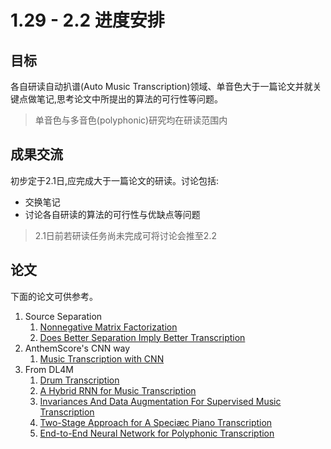 # 1.29 - 2.2 进度安排  


## 目标  

各自研读自动扒谱(Auto Music Transcription)领域、单音色大于一篇论文并就关键点做笔记,思考论文中所提出的算法的可行性等问题。  
> 单音色与多音色(polyphonic)研究均在研读范围内  

  




## 成果交流  
初步定于2.1日,应完成大于一篇论文的研读。讨论包括:  
- 交换笔记  
- 讨论各自研读的算法的可行性与优缺点等问题  
> 2.1日前若研读任务尚未完成可将讨论会推至2.2   

  




## 论文  
下面的论文可供参考。  

1. Source Separation  
     1. [Nonnegative Matrix Factorization](http://www.cs.tut.fi/sgn/arg/music/tuomasv/virtanen_taslp2007.pdf)  
     2. [Does Better Separation Imply Better Transcription](http://webhome.csc.uvic.ca/~gtzan/mmsp2013factors.pdf)  
2. AnthemScore's CNN way  
     1. [Music Transcription with CNN](https://www.lunaverus.com/cnn)  
3. From DL4M  
     1. [Drum Transcription](https://ismir2017.smcnus.org/wp-content/uploads/2017/10/146_Paper.pdf)  
     2. [A Hybrid RNN for Music Transcription](https://arxiv.org/pdf/1411.1623.pdf)  
     3. [Invariances And Data Augmentation For Supervised Music Transcription](https://arxiv.org/pdf/1711.04845.pdf)  
     4. [Two-Stage Approach for A Speciæc Piano Transcription](https://www.google.com/url?q=https://www.mdpi.com/2076-3417/7/9/901/pdf&ust=1552442760000000&usg=AFQjCNGwCvyJKqq2jE7hCv-8WwKb5XTQIA&hl=zh-CN)  
     5. [End-to-End Neural Network for Polyphonic Transcription](https://arxiv.org/pdf/1508.01774.pdf)  